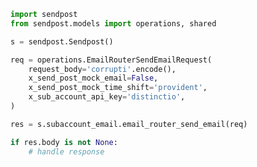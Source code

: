 <!-- Start SDK Example Usage -->


```python
import sendpost
from sendpost.models import operations, shared

s = sendpost.Sendpost()

req = operations.EmailRouterSendEmailRequest(
    request_body='corrupti'.encode(),
    x_send_post_mock_email=False,
    x_send_post_mock_time_shift='provident',
    x_sub_account_api_key='distinctio',
)

res = s.subaccount_email.email_router_send_email(req)

if res.body is not None:
    # handle response
```
<!-- End SDK Example Usage -->